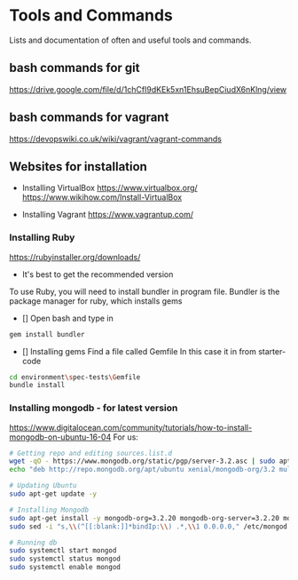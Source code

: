 # Tools and Commands

Lists and documentation of often and useful tools and commands.

## bash commands for git
https://drive.google.com/file/d/1chCfI9dKEk5xn1EhsuBepCiudX6nKlng/view

## bash commands for vagrant
https://devopswiki.co.uk/wiki/vagrant/vagrant-commands

## Websites for installation
- Installing VirtualBox
https://www.virtualbox.org/
https://www.wikihow.com/Install-VirtualBox

- Installing Vagrant
https://www.vagrantup.com/



### Installing Ruby
https://rubyinstaller.org/downloads/

- It's best to get the recommended version

To use Ruby, you will need to install bundler in program file.
Bundler is the package manager for ruby, which installs gems
- [] Open bash and type in
```bash
gem install bundler
```
- [] Installing gems
Find a file called Gemfile
In this case it in from starter-code
```bash
cd environment\spec-tests\Gemfile
bundle install
```

### Installing mongodb - for latest version
https://www.digitalocean.com/community/tutorials/how-to-install-mongodb-on-ubuntu-16-04
For us:
```bash
# Getting repo and editing sources.list.d
wget -qO - https://www.mongodb.org/static/pgp/server-3.2.asc | sudo apt-key add -
echo "deb http://repo.mongodb.org/apt/ubuntu xenial/mongodb-org/3.2 multiverse" | sudo tee /etc/apt/sources.list.d/mongodb-org-3.2.list

# Updating Ubuntu
sudo apt-get update -y

# Installing Mongodb
sudo apt-get install -y mongodb-org=3.2.20 mongodb-org-server=3.2.20 mongodb-org-shell=3.2.20 mongodb-org-mongos=3.2.22 mongodb-org-tools=3.2.20
sudo sed -i "s,\\(^[[:blank:]]*bindIp:\\) .*,\\1 0.0.0.0," /etc/mongod.conf

# Running db
sudo systemctl start mongod
sudo systemctl status mongod
sudo systemctl enable mongod
```
